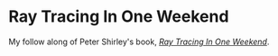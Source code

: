 # Ray Tracing In One Weekend

My follow along of Peter Shirley's book, [*Ray Tracing In One Weekend*](https://github.com/petershirley/raytracinginoneweekend).
